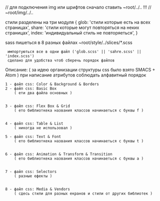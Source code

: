 // для подключения img или шрифтов сначало ставить ~root/../.. !!!
// ~root/img/../..

стили разделены на три модуля {
    glob: 'стили которые есть на всех страницах',
    share: 'стили которые могут повторяться на неких страницах',
    index: 'индивидуальный стиль не повторяеться',
}


 sass пишеться в 8 разных файлах ~root/style/../slices/*.scss

     импортуються все в одни файл ('glob.scss' || 'sahre.scss' || 'index.scss')
     сделано для удобства чтоб сберечь порядок файлов


Описание:
( за идею организации cтруктуры css было взято SMACS + Atom )
при написание атрибутов соблюдать алфавитный порядок 


    1 - файл сss: Color & Background & Borders
    2 - файл сss: Basic Box
        ( ети два файла основных )


    3 - файл сss: Flex Box & Grid
        ( ето библиоткека названия классов начинаеться с буквы f )


    4 - файл сss: Table & List
        ( никогда не использовал )

    5 - файл сss: Text & Font
        ( ето библиоткека названия классов начинаеться с буквы t )


    6 - файл сss: Animation & Transform & Transition
        ( ето библиоткека названия классов начинаеться с буквы a )


    7 - файл сss: Selectors
        ( разные ефекты )


    8 - файл сss: Media & Vendors
        ( сдесь стили для разных екранов и стили от других библиотек )





